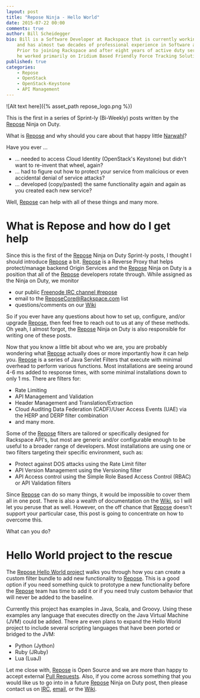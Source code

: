```yaml
---
layout: post
title: "Repose Ninja - Hello World"
date: 2015-07-22 00:00
comments: true
author: Bill Scheidegger
bio: Bill is a Software Developer at Rackspace that is currently working on the open source Repose project
    and has almost two decades of professional experience in Software and Systems design.
    Prior to joining Rackspace and after eight years of active duty service in the USAF,
    he worked primarily on Iridium Based Friendly Force Tracking Solutions for the US Military.
published: true
categories:
    - Repose
    - OpenStack
    - OpenStack-Keystone
    - API Management
---
```


![Alt text here]({% asset_path repose_logo.png %})

This is the first in a series of Sprint-ly (Bi-Weekly) posts written by the [Repose][repose] Ninja on Duty.

What is [Repose][repose] and why should you care about that happy little [Narwahl][narwahl]?

Have you ever ...

* ... needed to access Cloud Identity (OpenStack's Keystone) but didn't want to re-invent that wheel, again?
* ... had to figure out how to protect your service from malicious or even accidental denial of service attacks?  
* ... developed (copy/pasted) the same functionality again and again as you created each new service?

Well, [Repose][repose] can help with all of these things and many more.

<!-- more -->

# What is Repose and how do I get help
Since this is the first of the [Repose][repose] Ninja on Duty Sprint-ly posts, I thought I should introduce
[Repose][repose] a bit.
[Repose][repose] is a Reverse Proxy that helps protect/manage backend Origin Services
and the [Repose][repose] Ninja on Duty is a position that all of the [Repose][repose] developers rotate through.
While assigned as the Ninja on Duty, we monitor

* our public [Freenode IRC channel #repose][irc]
* email to the [ReposeCore@Rackspace.com][email] list
* questions/comments on our [Wiki][wiki]

So if you ever have any questions about how to set up, configure, and/or upgrade [Repose][repose],
then feel free to reach out to us at any of these methods.
Oh yeah, I almost forgot, the [Repose][repose] Ninja on Duty is also responsible for writing one of these posts.

Now that you know a little bit about who we are, you are probably wondering what [Repose][repose] actually does or more
importantly how it can help you.
[Repose][repose] is a series of Java Servlet Filters that execute with minimal overhead to perform various functions.
Most installations are seeing around 4-6 ms added to response times, with some minimal installations down to only 1 ms.
There are filters for:

* Rate Limiting
* API Management and Validation
* Header Management and Translation/Extraction
* Cloud Auditing Data Federation (CADF)/User Access Events (UAE) via the HERP and DERP filter combination
* and many more.

Some of the [Repose][repose] filters are tailored or specifically designed for Rackspace API's,
but most are generic and/or configurable enough to be useful to a broader range of developers.
Most installations are using one or two filters targeting their specific environment, such as:

* Protect against DOS attacks using the Rate Limit filter
* API Version Management using the Versioning filter
* API Access control using the Simple Role Based Access Control (RBAC) or API Validation filters

Since [Repose][repose] can do so many things, it would be impossible to cover them all in one post.
There is also a wealth of documentation on the [Wiki][wiki], so I will let you peruse that as well.
However, on the off chance that [Repose][repose] doesn't support your particular case,
this post is going to concentrate on how to overcome this.

What can you do?

# Hello World project to the rescue
The [Repose Hello World project](https://github.com/rackerlabs/repose-hello-world) walks you through how you can create a
custom filter bundle to add new functionality to [Repose][repose].
This is a good option if you need something quick to prototype a new functionality before the [Repose][repose] team has
time to add it or if you need truly custom behavior that will never be added to the baseline.

Currently this project has examples in Java, Scala, and Groovy.
Using these examples any language that executes directly on the Java Virtual Machine (JVM) could be added.
There are even plans to expand the Hello World project to include several scripting languages that have been
ported or bridged to the JVM:

* Python (Jython)
* Ruby (JRuby)
* Lua (LuaJ)

Let me close with, [Repose][repose] is Open Source and we are more than happy to accept external [Pull Requests][github].
Also, if you come across something that you would like us to go into in a future [Repose][repose] Ninja on Duty post,
then please contact us on [IRC][irc], [email][email], or the [Wiki][wiki].

[repose]: http://www.OpenRepose.org/
[wiki]: http://wiki.OpenRepose.org/
[github]: https://github.com/rackerlabs/repose
[email]: mailto:ReposeCore@Rackspace.com
[irc]: irc://irc.freenode.net:6667/repose
[narwahl]: https://www.worldwildlife.org/stories/unicorn-of-the-sea-narwhal-facts
